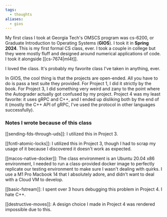 ```yaml
---
tags:
  - thoughts
aliases:
  - gios
---
```

My first class I took at Georgia Tech's OMSCS program was cs-6200, or Graduate Introduction to Operating Systems (**GIOS**). I took it in **Spring 2024**. This is my first formal CS class, ever. I took a couple in college but they were mostly fluff and designed around numerical applications of code. I took it alongside [[cs-7674|ml4t]]. 

I loved the class. It's probably my favorite class I've taken in anything, ever. 

In GIOS, the cool thing is that the projects are open-ended. All you have to do is pass a test suite they provided. For Project 1, I did it strictly by the book. For Project 3, I did something very weird and zany to the point where the Autograder actually got confused by my project. Project 4 was my least favorite: it uses gRPC and C++, and I ended up disliking both by the end of it (mostly the C++ API of gRPC, I've used the protocol in other languages successfully).

### Notes I wrote because of this class

[[sending-fds-through-uds]]: I utilized this in Project 3.

[[fcntl-atomic-locks]]: I utilized this in Project 3, though I had to scrap my usage of it because I discovered it doesn't work as expected.

[[macos-native-docker]]: The class environment is an Ubuntu 20.04 x86 environment, I needed to run a class-provided docker image to perfectly replicate our testing environment to make sure I wasn't dealing with quirks. I use a M1 Pro Macbook 14 that I absolutely adore, and didn't want to deal with a Cloud VM to develop.

[[basic-fstream]]: I spent over 3 hours debugging this problem in Project 4. I hate C++. 

[[destructive-moves]]: A design choice I made in Project 4 was rendered impossible due to this. 